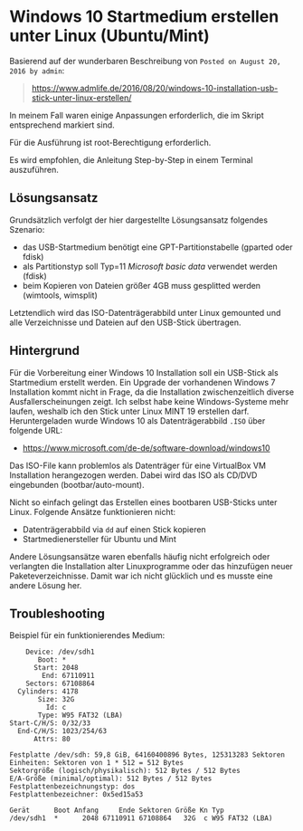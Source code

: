 # Windows 10 Startmedium erstellen unter Linux (Ubuntu/Mint)

Basierend auf der wunderbaren Beschreibung von `Posted on August 20, 2016 by admin`:

> https://www.admlife.de/2016/08/20/windows-10-installation-usb-stick-unter-linux-erstellen/
 
In meinem Fall waren einige Anpassungen erforderlich, die im Skript entsprechend
markiert sind.

Für die Ausführung ist root-Berechtigung erforderlich.

Es wird empfohlen, die Anleitung Step-by-Step in einem Terminal auszuführen.

## Lösungsansatz

Grundsätzlich verfolgt der hier dargestellte Lösungsansatz folgendes Szenario:

- das USB-Startmedium benötigt eine GPT-Partitionstabelle (gparted oder fdisk)
- als Partitionstyp soll Typ=11 *Microsoft basic data* verwendet werden (fdisk)
- beim Kopieren von Dateien größer 4GB muss gesplitted werden (wimtools, wimsplit)

Letztendlich wird das ISO-Datenträgerabbild unter Linux gemounted und alle Verzeichnisse und Dateien auf den USB-Stick übertragen.

## Hintergrund

Für die Vorbereitung einer Windows 10 Installation soll ein USB-Stick als Startmedium erstellt werden.  Ein Upgrade der vorhandenen Windows 7 Installation kommt nicht in Frage, da die Installation zwischenzeitlich diverse Ausfallerscheinungen zeigt. Ich selbst habe keine Windows-Systeme mehr laufen, weshalb ich den Stick unter Linux MINT 19 erstellen darf. Heruntergeladen wurde Windows 10 als Datenträgerabbild `.ISO` über folgende URL:

- https://www.microsoft.com/de-de/software-download/windows10

Das ISO-File kann problemlos als Datenträger für eine VirtualBox VM Installation herangezogen werden. Dabei wird das ISO als CD/DVD eingebunden (bootbar/auto-mount). 

Nicht so einfach gelingt das Erstellen eines bootbaren USB-Sticks unter Linux. Folgende Ansätze funktionieren nicht:

- Datenträgerabbild via `dd` auf einen Stick kopieren
- Startmedienersteller für Ubuntu und Mint

Andere Lösungsansätze waren ebenfalls häufig nicht erfolgreich oder verlangten die Installation alter Linuxprogramme oder das hinzufügen neuer Paketeverzeichnisse. Damit war ich nicht glücklich und es musste eine andere Lösung her.

## Troubleshooting

Beispiel für ein funktionierendes Medium:

        Device: /dev/sdh1
           Boot: *
          Start: 2048
            End: 67110911
        Sectors: 67108864
      Cylinders: 4178
           Size: 32G
             Id: c
           Type: W95 FAT32 (LBA)
    Start-C/H/S: 0/32/33
      End-C/H/S: 1023/254/63
          Attrs: 80

    Festplatte /dev/sdh: 59,8 GiB, 64160400896 Bytes, 125313283 Sektoren
    Einheiten: Sektoren von 1 * 512 = 512 Bytes
    Sektorgröße (logisch/physikalisch): 512 Bytes / 512 Bytes
    E/A-Größe (minimal/optimal): 512 Bytes / 512 Bytes
    Festplattenbezeichnungstyp: dos
    Festplattenbezeichner: 0x5ed15a53

    Gerät      Boot Anfang     Ende Sektoren Größe Kn Typ
    /dev/sdh1  *      2048 67110911 67108864   32G  c W95 FAT32 (LBA)
